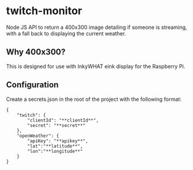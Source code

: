 # twitch-monitor
Node JS API to return a 400x300 image detailing if someone is streaming, with a fall back to displaying the current weather.

## Why 400x300?
This is designed for use with InkyWHAT eink display for the Raspberry Pi.

## Configuration
Create a secrets.json in the root of the project with the following format:

```
{
    "twitch": {
        "clientId": "**clientId**",
        "secret": "**secret**"
    },
    "openWeather": {
        "apiKey": "**apikey**",
        "lat":"**latitude**",
        "lon":"**longitude**"        
    }
}